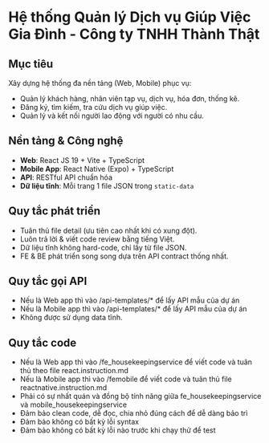 # Hệ thống Quản lý Dịch vụ Giúp Việc Gia Đình - Công ty TNHH Thành Thật

## Mục tiêu
Xây dựng hệ thống đa nền tảng (Web, Mobile) phục vụ:
- Quản lý khách hàng, nhân viên tạp vụ, dịch vụ, hóa đơn, thống kê.
- Đăng ký, tìm kiếm, tra cứu dịch vụ giúp việc.
- Quản lý và kết nối người lao động với người có nhu cầu.

## Nền tảng & Công nghệ
- **Web**: React JS 19 + Vite + TypeScript
- **Mobile App**: React Native (Expo) + TypeScript
- **API**: RESTful API chuẩn hóa
- **Dữ liệu tĩnh**: Mỗi trang 1 file JSON trong `static-data`

## Quy tắc phát triển
- Tuân thủ file detail (ưu tiên cao nhất khi có xung đột).
- Luôn trả lời & viết code review bằng tiếng Việt.
- Dữ liệu tĩnh không hard-code, chỉ lấy từ file JSON.
- FE & BE phát triển song song dựa trên API contract thống nhất.

## Quy tắc gọi API
- Nếu là Web app thì vào /api-templates/* để lấy API mẫu của dự án
- Nếu là Mobile app thì vào /api-templates/* để lấy API mẫu của dự án
- Không được sử dụng data tĩnh.

## Quy tắc code
- Nếu là Web app thì vào /fe_housekeepingservice để viết code và tuân thủ theo file react.instruction.md
- Nếu là Mobile app thì vào /femobile để viết code và tuân thủ file reactnative.instruction.md
- Phải có sự nhất quán và đồng bộ tính năng giữa fe_housekeepingservice và mobile_housekeepingservice
- Đảm bảo clean code, dễ đọc, chia nhỏ đúng cách để dễ dàng bảo trì
- Đảm bảo không có bất kỳ lỗi syntax 
- Đảm bảo không có bất kỳ lỗi nào trước khi chạy thử để test
